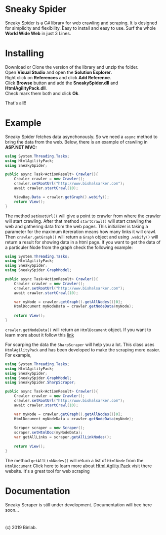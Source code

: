 # Sneaky Spider
Sneaky Spider is a C# library for web crawling and scraping. It is designed for simplicity and flexibility. Easy to install and easy to use. Surf the whole **World Wide Web** in just 3 Lines.

# Installing
Download or Clone the version of the library and unzip the folder. <br>
Open **Visual Studio** and open the **Solution Explorer**.<br>
Right click on **References** and click **Add Reference**.<br>
Click **Browse** button and add the **SneakySpider.dll** and **HtmlAgilityPack.dll**.<br>
Check mark them both and click **Ok**.<br>

That's all!!<br>

# Example
Sneaky Spider fetches data asynchonously. So we need a ```async``` method to bring the data from the web. Below, there is an example of crawling in **ASP.NET MVC:** <br>

```cs
using System.Threading.Tasks;
using HtmlAgilityPack;
using SneakySpider;

public async Task<ActionResult> Crawler(){
    Crawler crawler = new Crawler();
    crawler.setRootUrl("http://www.bishalsarker.com");
    await crawler.startCrawl(10);

    ViewBag.Data = crawler.getGraph().webify();
    return View();
}
```
The method ```setRootUrl()``` will give a point to crawler from where the crawler will start crawling. After that method ```startCrawl()``` will start crawling the web and gathering data from the web pages. This initializer is taking a parameter for the maximum itereration means how many links it will crawl. Then ```crawler.getGraph()``` will return a ```Graph``` object and using ```.webify()``` will return a result for showing data in a html page. If you want to get the data of a particuler Node from the graph check the following example:

```cs
using System.Threading.Tasks;
using HtmlAgilityPack;
using SneakySpider;
using SneakySpider.GraphModel;

public async Task<ActionResult> Crawler(){
    Crawler crawler = new Crawler();
    crawler.setRootUrl("http://www.bishalsarker.com");
    await crawler.startCrawl(10);

    var myNode = crawler.getGraph().getAllNodes()[0];
    HtmlDocument myNodeData = crawler.getNodeData(myNode);
    
    return View();
}
```

```crawler.getNodeData()``` will return an ```HtmlDocument``` object. If you want to learn more about it follow this [link](https://html-agility-pack.net/documentation) <br>

For scarping the data the ```SharpScraper``` will help you a lot. This class uses ```HtmlAgilityPack``` and has been developed to make the scraping more easier. For example,

```cs
using System.Threading.Tasks;
using HtmlAgilityPack;
using SneakySpider;
using SneakySpider.GraphModel;
using SneakySpider.SharpScraper;

public async Task<ActionResult> Crawler(){
    Crawler crawler = new Crawler();
    crawler.setRootUrl("http://www.bishalsarker.com");
    await crawler.startCrawl(10);

    var myNode = crawler.getGraph().getAllNodes()[0];
    HtmlDocument myNodeData = crawler.getNodeData(myNode);
    
    Scraper scraper = new Scraper();
    scraper.setHtmlDoc(myNodeData);
    var getAllLinks = scraper.getAllLinkNodes();
    
    return View();
}
```

The method ```getAllLinkNodes()``` will return a list of ```HtmlNode``` from the ```HtmlDocument```
Click here to learn more about [Html Agility Pack](https://html-agility-pack.net/) visit there website. It's a great tool for web scraping

# Documentation
Sneaky Scraper is still under development. Documentation will bee here soon...

#
(c) 2019 Binlab. 
